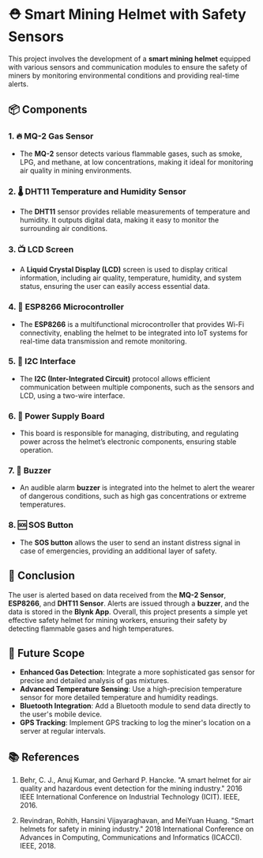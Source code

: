 # ⛑️ Smart Mining Helmet with Safety Sensors

This project involves the development of a **smart mining helmet** equipped with various sensors and communication modules to ensure the safety of miners by monitoring environmental conditions and providing real-time alerts.

## 📦 Components

### 1. 🔥 MQ-2 Gas Sensor
- The **MQ-2** sensor detects various flammable gases, such as smoke, LPG, and methane, at low concentrations, making it ideal for monitoring air quality in mining environments.

### 2. 🌡️ DHT11 Temperature and Humidity Sensor
- The **DHT11** sensor provides reliable measurements of temperature and humidity. It outputs digital data, making it easy to monitor the surrounding air conditions.

### 3. 📺 LCD Screen
- A **Liquid Crystal Display (LCD)** screen is used to display critical information, including air quality, temperature, humidity, and system status, ensuring the user can easily access essential data.

### 4. 📡 ESP8266 Microcontroller
- The **ESP8266** is a multifunctional microcontroller that provides Wi-Fi connectivity, enabling the helmet to be integrated into IoT systems for real-time data transmission and remote monitoring.

### 5. 🔗 I2C Interface
- The **I2C (Inter-Integrated Circuit)** protocol allows efficient communication between multiple components, such as the sensors and LCD, using a two-wire interface.

### 6. 🔋 Power Supply Board
- This board is responsible for managing, distributing, and regulating power across the helmet’s electronic components, ensuring stable operation.

### 7. 🚨 Buzzer
- An audible alarm **buzzer** is integrated into the helmet to alert the wearer of dangerous conditions, such as high gas concentrations or extreme temperatures.

### 8. 🆘 SOS Button
- The **SOS button** allows the user to send an instant distress signal in case of emergencies, providing an additional layer of safety.

## 📝 Conclusion
The user is alerted based on data received from the **MQ-2 Sensor**, **ESP8266**, and **DHT11 Sensor**. Alerts are issued through a **buzzer**, and the data is stored in the **Blynk App**. Overall, this project presents a simple yet effective safety helmet for mining workers, ensuring their safety by detecting flammable gases and high temperatures.

## 🚀 Future Scope
- **Enhanced Gas Detection**: Integrate a more sophisticated gas sensor for precise and detailed analysis of gas mixtures.
- **Advanced Temperature Sensing**: Use a high-precision temperature sensor for more detailed temperature and humidity readings.
- **Bluetooth Integration**: Add a Bluetooth module to send data directly to the user's mobile device.
- **GPS Tracking**: Implement GPS tracking to log the miner's location on a server at regular intervals.

## 📚 References
1. Behr, C. J., Anuj Kumar, and Gerhard P. Hancke. "A smart helmet for air quality and hazardous event detection for the mining industry." 2016 IEEE International Conference on Industrial Technology (ICIT). IEEE, 2016.

2. Revindran, Rohith, Hansini Vijayaraghavan, and MeiYuan Huang. "Smart helmets for safety in mining industry." 2018 International Conference on Advances in Computing, Communications and Informatics (ICACCI). IEEE, 2018.
